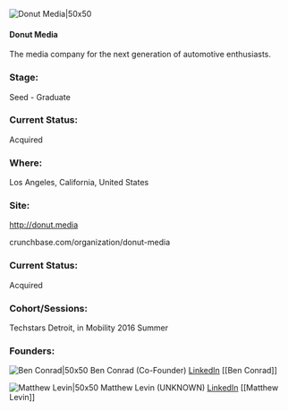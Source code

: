 

![Donut Media|50x50](https://apimg.techstars.com/connect/images/image_files/600f3eb66087400009000099/original/donut.png)

#### Donut Media
The media company for the next generation of automotive enthusiasts.

### Stage: 
Seed - Graduate 

### Current Status: 
Acquired

### Where:
Los Angeles, California, United States

### Site:
http://donut.media



crunchbase.com/organization/donut-media

### Current Status: 
Acquired

### Cohort/Sessions: 
Techstars Detroit, in Mobility 2016 Summer

### Founders: 

![Ben Conrad|50x50](https://apimg.techstars.com/connect/images/image_files/57ced82880832056e600000d/original/IMG_8671_cc.jpg) Ben Conrad (Co-Founder) [LinkedIn](https://linkedin.com/in/ben-conrad-8092446) [[Ben Conrad]]

![Matthew Levin|50x50](https://apimg.techstars.com/connect/images/image_files/57ced6d9bbe36f93e900001d/original/_MG_1750_web.jpg) Matthew Levin (UNKNOWN) [LinkedIn](https://linkedin.com/in/matthew-levin-7205033b) [[Matthew Levin]]


